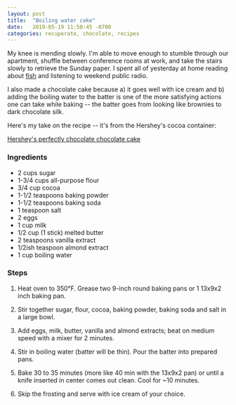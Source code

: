 ```yaml
---
layout: post
title:  "Boiling water cake"
date:   2019-05-19 11:50:45 -0700
categories: recuperate, chocolate, recipes
---
```


My knee is mending slowly. I'm able to move enough to stumble through our apartment, shuffle between conference rooms at work, and take the stairs slowly to retrieve the Sunday paper. I spent all of yesterday at home reading about [fish](https://www.seaforager.com/book) and listening to weekend public radio.

I also made a chocolate cake because a) it goes well with ice cream and b) adding the boiling water to the batter is one of the more satisfying actions one can take while baking -- the batter goes from looking like brownies to dark chocolate silk.

Here's my take on the recipe -- it's from the Hershey's cocoa container:

[Hershey's perfectly chocolate chocolate cake](https://www.hersheys.com/kitchens/en_ae/recipes/hersheys-perfectly-chocolate-chocolate-cake.html)

### Ingredients

- 2 cups sugar
- 1-3/4 cups all-purpose flour
- 3/4 cup cocoa
- 1-1/2 teaspoons baking powder
- 1-1/2 teaspoons baking soda
- 1 teaspoon salt
- 2 eggs
- 1 cup milk
- 1/2 cup (1 stick) melted butter
- 2 teaspoons vanilla extract
- 1/2ish teaspoon almond extract
- 1 cup boiling water

### Steps

1. Heat oven to 350°F. Grease two 9-inch round baking pans or 1 13x9x2 inch baking pan.

2. Stir together sugar, flour, cocoa, baking powder, baking soda and salt in a large bowl.

3. Add eggs, milk, butter, vanilla and almond extracts; beat on medium speed with a mixer for 2 minutes.

4. Stir in boiling water (batter will be thin). Pour the batter into prepared pans.

3. Bake 30 to 35 minutes (more like 40 min with the 13x9x2 pan) or until a knife inserted in center comes out clean. Cool for ~10 minutes.

4. Skip the frosting and serve with ice cream of your choice.
